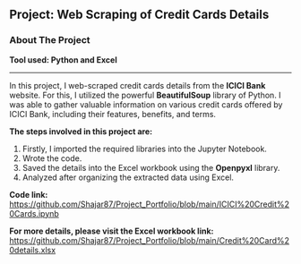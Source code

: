 ## Project: Web Scraping of Credit Cards Details 
### About The Project
**Tool used: Python and Excel**

---
In this project, I web-scraped credit cards details from the **ICICI Bank** website.
For this, I utilized the powerful **BeautifulSoup** library of Python. 
I was able to gather valuable information on various credit cards offered by ICICI Bank, including their features, benefits, and terms.

**The steps involved in this project are:**
1. Firstly, I imported the required libraries into the Jupyter Notebook.
2. Wrote the code.
3. Saved the details into the Excel workbook using the **Openpyxl** library.
4. Analyzed after organizing the extracted data using Excel.


**Code link:** https://github.com/Shajar87/Project_Portfolio/blob/main/ICICI%20Credit%20Cards.ipynb

**For more details, please visit the Excel workbook link:** https://github.com/Shajar87/Project_Portfolio/blob/main/Credit%20Card%20details.xlsx
